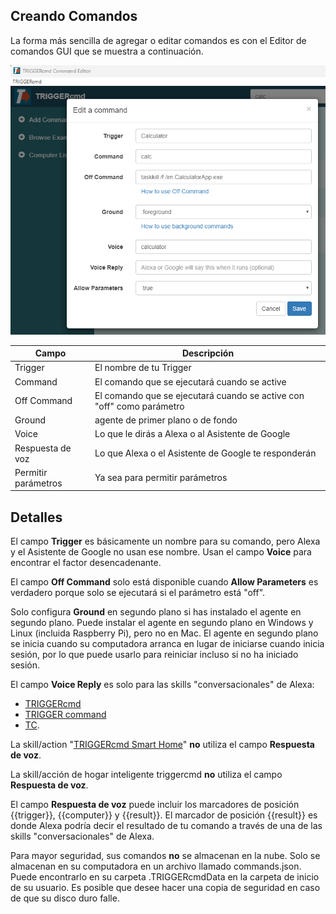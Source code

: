 ## Creando Comandos

La forma más sencilla de agregar o editar comandos es con el Editor de comandos GUI que se muestra a continuación.

![GUI Editor](./images/gui-editor.png)

| Campo | Descripción |
| --- | ----------- |
| Trigger | El nombre de tu Trigger |
| Command | El comando que se ejecutará cuando se active |
| Off Command | El comando que se ejecutará cuando se active con "off" como parámetro |
| Ground | agente de primer plano o de fondo |
| Voice | Lo que le dirás a Alexa o al Asistente de Google |
| Respuesta de voz | Lo que Alexa o el Asistente de Google te responderán |
| Permitir parámetros | Ya sea para permitir parámetros |

## Detalles

El campo **Trigger** es básicamente un nombre para su comando, pero Alexa y el Asistente de Google no usan ese nombre. Usan el campo **Voice** para encontrar el factor desencadenante.

El campo **Off Command** solo está disponible cuando **Allow Parameters** es verdadero porque solo se ejecutará si el parámetro está "off".

Solo configura **Ground** en segundo plano si has instalado el agente en segundo plano. Puede instalar el agente en segundo plano en Windows y Linux (incluida Raspberry Pi), pero no en Mac. El agente en segundo plano se inicia cuando su computadora arranca en lugar de iniciarse cuando inicia sesión, por lo que puede usarlo para reiniciar incluso si no ha iniciado sesión.

El campo **Voice Reply** es solo para las skills "conversacionales" de Alexa:
* [TRIGGERcmd](https://www.amazon.com/gp/product/B06XFN2TZN)
* [TRIGGER command](https://www.amazon.com/gp/product/B074TV61DK) 
* [TC](https://www.amazon.com/gp/product/B0BMGG4SHS).  

La skill/action "[TRIGGERcmd Smart Home](https://www.amazon.com/gp/product/B07P1MMFRP)" **no** utiliza el campo **Respuesta de voz**.

La skill/acción de hogar inteligente triggercmd **no** utiliza el campo **Respuesta de voz**.

El campo **Respuesta de voz** puede incluir los marcadores de posición {{trigger}}, {{computer}} y {{result}}. El marcador de posición {{result}} es donde Alexa podría decir el resultado de tu comando a través de una de las skills "conversacionales" de Alexa.

Para mayor seguridad, sus comandos **no** se almacenan en la nube. Solo se almacenan en su computadora en un archivo llamado commands.json. Puede encontrarlo en su carpeta .TRIGGERcmdData en la carpeta de inicio de su usuario. Es posible que desee hacer una copia de seguridad en caso de que su disco duro falle.